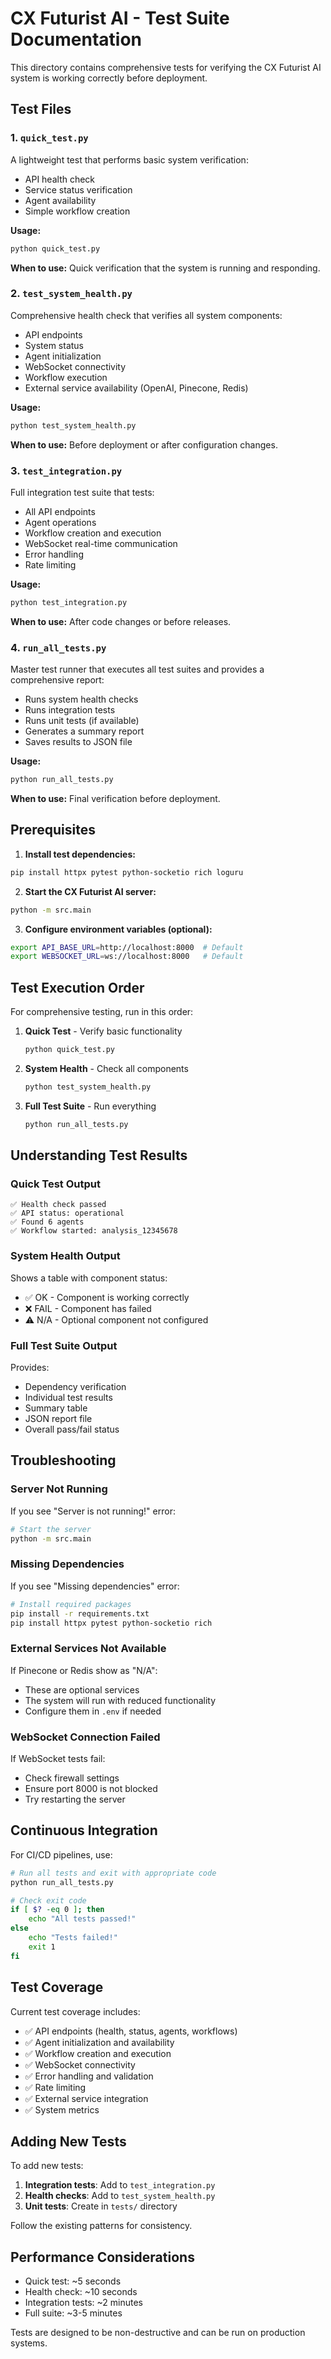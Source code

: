# CX Futurist AI - Test Suite Documentation

This directory contains comprehensive tests for verifying the CX Futurist AI system is working correctly before deployment.

## Test Files

### 1. `quick_test.py`
A lightweight test that performs basic system verification:
- API health check
- Service status verification
- Agent availability
- Simple workflow creation

**Usage:**
```bash
python quick_test.py
```

**When to use:** Quick verification that the system is running and responding.

### 2. `test_system_health.py`
Comprehensive health check that verifies all system components:
- API endpoints
- System status
- Agent initialization
- WebSocket connectivity
- Workflow execution
- External service availability (OpenAI, Pinecone, Redis)

**Usage:**
```bash
python test_system_health.py
```

**When to use:** Before deployment or after configuration changes.

### 3. `test_integration.py`
Full integration test suite that tests:
- All API endpoints
- Agent operations
- Workflow creation and execution
- WebSocket real-time communication
- Error handling
- Rate limiting

**Usage:**
```bash
python test_integration.py
```

**When to use:** After code changes or before releases.

### 4. `run_all_tests.py`
Master test runner that executes all test suites and provides a comprehensive report:
- Runs system health checks
- Runs integration tests
- Runs unit tests (if available)
- Generates a summary report
- Saves results to JSON file

**Usage:**
```bash
python run_all_tests.py
```

**When to use:** Final verification before deployment.

## Prerequisites

1. **Install test dependencies:**
```bash
pip install httpx pytest python-socketio rich loguru
```

2. **Start the CX Futurist AI server:**
```bash
python -m src.main
```

3. **Configure environment variables (optional):**
```bash
export API_BASE_URL=http://localhost:8000  # Default
export WEBSOCKET_URL=ws://localhost:8000   # Default
```

## Test Execution Order

For comprehensive testing, run in this order:

1. **Quick Test** - Verify basic functionality
   ```bash
   python quick_test.py
   ```

2. **System Health** - Check all components
   ```bash
   python test_system_health.py
   ```

3. **Full Test Suite** - Run everything
   ```bash
   python run_all_tests.py
   ```

## Understanding Test Results

### Quick Test Output
```
✅ Health check passed
✅ API status: operational
✅ Found 6 agents
✅ Workflow started: analysis_12345678
```

### System Health Output
Shows a table with component status:
- ✅ OK - Component is working correctly
- ❌ FAIL - Component has failed
- ⚠️ N/A - Optional component not configured

### Full Test Suite Output
Provides:
- Dependency verification
- Individual test results
- Summary table
- JSON report file
- Overall pass/fail status

## Troubleshooting

### Server Not Running
If you see "Server is not running!" error:
```bash
# Start the server
python -m src.main
```

### Missing Dependencies
If you see "Missing dependencies" error:
```bash
# Install required packages
pip install -r requirements.txt
pip install httpx pytest python-socketio rich
```

### External Services Not Available
If Pinecone or Redis show as "N/A":
- These are optional services
- The system will run with reduced functionality
- Configure them in `.env` if needed

### WebSocket Connection Failed
If WebSocket tests fail:
- Check firewall settings
- Ensure port 8000 is not blocked
- Try restarting the server

## Continuous Integration

For CI/CD pipelines, use:
```bash
# Run all tests and exit with appropriate code
python run_all_tests.py

# Check exit code
if [ $? -eq 0 ]; then
    echo "All tests passed!"
else
    echo "Tests failed!"
    exit 1
fi
```

## Test Coverage

Current test coverage includes:
- ✅ API endpoints (health, status, agents, workflows)
- ✅ Agent initialization and availability
- ✅ Workflow creation and execution
- ✅ WebSocket connectivity
- ✅ Error handling and validation
- ✅ Rate limiting
- ✅ External service integration
- ✅ System metrics

## Adding New Tests

To add new tests:

1. **Integration tests**: Add to `test_integration.py`
2. **Health checks**: Add to `test_system_health.py`
3. **Unit tests**: Create in `tests/` directory

Follow the existing patterns for consistency.

## Performance Considerations

- Quick test: ~5 seconds
- Health check: ~10 seconds
- Integration tests: ~2 minutes
- Full suite: ~3-5 minutes

Tests are designed to be non-destructive and can be run on production systems.